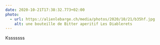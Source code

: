```yaml
---
date: 2020-10-21T17:38:32.773+02:00
photo:
  - url: https://alienlebarge.ch/media/photos/2020/10/21/b35hf.jpg
    alt: une bouteille de Bitter aperitif Les Diablerets
---
```

Ksssssss
